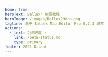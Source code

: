 ```yaml
---
home: true
heroText: Ballex² 制图教程
heroImage: /images/Ballex2Hero.png
tagline: 基于 Ballex Map Editor Pro 0.7.3 编写
actions:
  - text: 公测进度 →
    link: /beta-status.md
    type: primary
footer: 2021 Dilant
---
```

